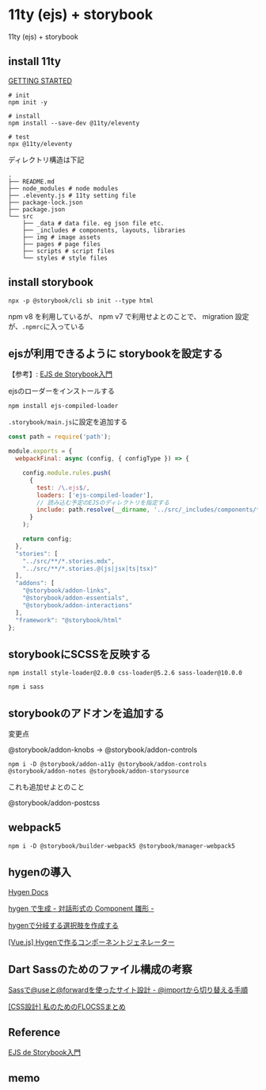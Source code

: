 # 11ty (ejs) + storybook

11ty (ejs) + storybook

## install 11ty

[GETTING STARTED](https://www.11ty.dev/docs/getting-started/)

```shell
# init
npm init -y

# install
npm install --save-dev @11ty/eleventy

# test
npx @11ty/eleventy
```

ディレクトリ構造は下記

```shell
.
├── README.md
├── node_modules # node modules
├── .eleventy.js # 11ty setting file
├── package-lock.json
├── package.json
└── src
    ├── _data # data file. eg json file etc.
    ├── _includes # components, layouts, libraries
    ├── img # image assets
    ├── pages # page files
    ├── scripts # script files
    └── styles # style files
```

## install storybook

```shell
npx -p @storybook/cli sb init --type html
```

npm v8 を利用しているが、 npm v7 で利用せよとのことで、
migration 設定が、`.npmrc`に入っている

## ejsが利用できるように storybookを設定する

【参考】: [EJS de Storybook入門](https://qiita.com/nokonokojr/items/1fd879a392c165651bf6)

ejsのローダーをインストールする

```shell
npm install ejs-compiled-loader
```

`.storybook/main.js`に設定を追加する

```js
const path = require('path');

module.exports = {
  webpackFinal: async (config, { configType }) => {

    config.module.rules.push(
      {
        test: /\.ejs$/,
        loaders: ['ejs-compiled-loader'],
        // 読み込む予定のEJSのディレクトリを指定する
        include: path.resolve(__dirname, '../src/_includes/components/**/')
      }
    );

    return config;
  },
  "stories": [
    "../src/**/*.stories.mdx",
    "../src/**/*.stories.@(js|jsx|ts|tsx)"
  ],
  "addons": [
    "@storybook/addon-links",
    "@storybook/addon-essentials",
    "@storybook/addon-interactions"
  ],
  "framework": "@storybook/html"
};
```

## storybookにSCSSを反映する


```shell
npm install style-loader@2.0.0 css-loader@5.2.6 sass-loader@10.0.0

npm i sass
```

## storybookのアドオンを追加する

変更点

@storybook/addon-knobs
→
@storybook/addon-controls

```shell
npm i -D @storybook/addon-a11y @storybook/addon-controls @storybook/addon-notes @storybook/addon-storysource
```

これも追加せよとのこと

@storybook/addon-postcss

## webpack5

```
npm i -D @storybook/builder-webpack5 @storybook/manager-webpack5
```

## hygenの導入

[Hygen Docs](https://www.hygen.io/docs/quick-start)

[hygen で生成 - 対話形式の Component 雛形 -](https://zenn.dev/takepepe/articles/hygen-template-generator)

[hygenで分岐する選択肢を作成する](https://qiita.com/ikea_shark_jk/items/bb50dc60edc3aee95d3c)

[[Vue.js] Hygenで作るコンポーネントジェネレーター](https://tenderfeel.xsrv.jp/javascript/4244/)

## Dart Sassのためのファイル構成の考察

[Sassで@useと@forwardを使ったサイト設計 - @importから切り替える手順](https://yumegori.com/dart-sass-method)

[[CSS設計] 私のためのFLOCSSまとめ](https://qiita.com/super-mana-chan/items/644c6827be954c8db2c0)

## Reference

[EJS de Storybook入門](https://qiita.com/nokonokojr/items/1fd879a392c165651bf6)


## memo
